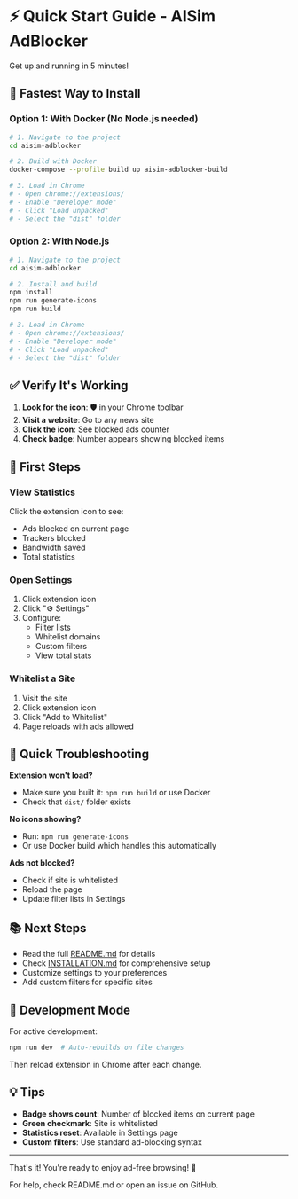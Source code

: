 # ⚡ Quick Start Guide - AISim AdBlocker

Get up and running in 5 minutes!

## 🎯 Fastest Way to Install

### Option 1: With Docker (No Node.js needed)

```bash
# 1. Navigate to the project
cd aisim-adblocker

# 2. Build with Docker
docker-compose --profile build up aisim-adblocker-build

# 3. Load in Chrome
# - Open chrome://extensions/
# - Enable "Developer mode"
# - Click "Load unpacked"
# - Select the "dist" folder
```

### Option 2: With Node.js

```bash
# 1. Navigate to the project
cd aisim-adblocker

# 2. Install and build
npm install
npm run generate-icons
npm run build

# 3. Load in Chrome
# - Open chrome://extensions/
# - Enable "Developer mode"  
# - Click "Load unpacked"
# - Select the "dist" folder
```

## ✅ Verify It's Working

1. **Look for the icon**: 🛡️ in your Chrome toolbar
2. **Visit a website**: Go to any news site
3. **Click the icon**: See blocked ads counter
4. **Check badge**: Number appears showing blocked items

## 🎨 First Steps

### View Statistics
Click the extension icon to see:
- Ads blocked on current page
- Trackers blocked
- Bandwidth saved
- Total statistics

### Open Settings
1. Click extension icon
2. Click "⚙️ Settings"
3. Configure:
   - Filter lists
   - Whitelist domains
   - Custom filters
   - View total stats

### Whitelist a Site
1. Visit the site
2. Click extension icon
3. Click "Add to Whitelist"
4. Page reloads with ads allowed

## 🐛 Quick Troubleshooting

**Extension won't load?**
- Make sure you built it: `npm run build` or use Docker
- Check that `dist/` folder exists

**No icons showing?**
- Run: `npm run generate-icons`
- Or use Docker build which handles this automatically

**Ads not blocked?**
- Check if site is whitelisted
- Reload the page
- Update filter lists in Settings

## 📚 Next Steps

- Read the full [README.md](README.md) for details
- Check [INSTALLATION.md](INSTALLATION.md) for comprehensive setup
- Customize settings to your preferences
- Add custom filters for specific sites

## 🚀 Development Mode

For active development:

```bash
npm run dev  # Auto-rebuilds on file changes
```

Then reload extension in Chrome after each change.

## 💡 Tips

- **Badge shows count**: Number of blocked items on current page
- **Green checkmark**: Site is whitelisted
- **Statistics reset**: Available in Settings page
- **Custom filters**: Use standard ad-blocking syntax

---

That's it! You're ready to enjoy ad-free browsing! 🎉

For help, check README.md or open an issue on GitHub.
